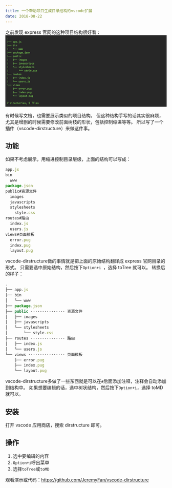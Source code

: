 ```yaml
---
title: 一个帮助项目生成目录结构的vscode扩展
date: 2018-08-22
---
```



之前发现 express 官网的这种项目结构很好看：
![](/images/express-dir.png)

有时候写文档，也需要展示类似的项目结构。
但这种结构手写的话其实很麻烦，尤其是增删的时候需要修改前面树枝的形状，包括控制缩进等等。
所以写了一个插件（vscode-dirstructure）来做这件事。

<!--more-->

## 功能

如果不考虑展示，用缩进控制目录层级，上面的结构可以写成：

```js
app.js
bin
  www
package.json
public#资源文件
  images
  javascripts
  stylesheets
    style.css
routes#路由
  index.js
  users.js
views#页面模板
  error.pug
  index.pug
  layout.pug
```

vscode-dirstructure做的事情就是把上面的原始结构翻译成 express 官网目录的形式。
只需要选中原始结构，然后按下` Option+i  `，选择 toTree 就可以。
转换后的样子：

```js
.
├── app.js
├── bin
│   └── www
├── package.json
├── public ··············· 资源文件
│   ├── images
│   ├── javascripts
│   └── stylesheets
│       └── style.css
├── routes ··············· 路由
│   ├── index.js
│   └── users.js
└── views ················ 页面模板
    ├── error.pug
    ├── index.pug
    └── layout.pug
```

vscode-dirstructure多做了一些东西就是可以在`#`后面添加注释，注释会自动添加到结构中。
如果想要编辑的话，选中树状结构，然后按下`Option+i`，选择 toMD 就可以。

## 安装

打开 vscode 应用商店，搜索 dirstructure 即可。

## 操作

1. 选中要编辑的内容
2. `Option+i`呼出菜单
3. 选择`toTree`或`toMD`

观看演示或代码：https://github.com/JeremyFan/vscode-dirstructure
